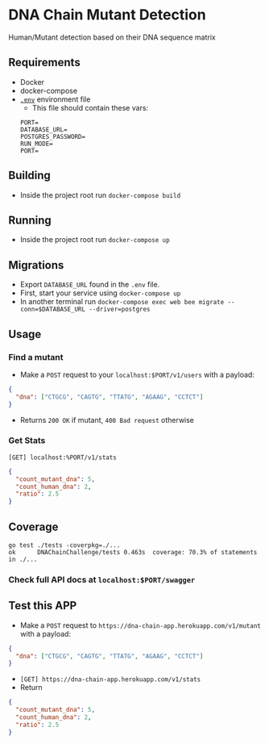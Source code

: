 # DNA Chain Mutant Detection
Human/Mutant detection based on their DNA sequence matrix

## Requirements
- Docker
- docker-compose
- [`.env`](https://drive.google.com/drive/u/0/folders/1SNYnUQka7g4G7Cls_wuxw6GsicKBl1AP) environment file
  - This file should contain these vars:
  ```
  PORT=
  DATABASE_URL=
  POSTGRES_PASSWORD=
  RUN_MODE=
  PORT=
  ```

## Building
- Inside the project root run `docker-compose build`

## Running
- Inside the project root run `docker-compose up`

## Migrations
- Export `DATABASE_URL` found in the `.env` file.
- First, start your service using `docker-compose up`
- In another terminal run `docker-compose exec web bee migrate --conn=$DATABASE_URL --driver=postgres`

## Usage
### Find a mutant

- Make a `POST` request to your `localhost:$PORT/v1/users` with a payload:
```json
{
  "dna": ["CTGCG", "CAGTG", "TTATG", "AGAAG", "CCTCT"]
}
```

- Returns `200 OK` if mutant, `400 Bad request` otherwise

### Get Stats
`[GET] localhost:%PORT/v1/stats`
```json
{
  "count_mutant_dna": 5,
  "count_human_dna": 2,
  "ratio": 2.5
}
```

## Coverage
```shell
go test ./tests -coverpkg=./... 
ok      DNAChainChallenge/tests 0.463s  coverage: 70.3% of statements in ./...
```

### Check full API docs at `localhost:$PORT/swagger`
## Test this APP

- Make a `POST` request to `https://dna-chain-app.herokuapp.com/v1/mutant` with a payload:
```json
{
  "dna": ["CTGCG", "CAGTG", "TTATG", "AGAAG", "CCTCT"]
}
```

- `[GET] https://dna-chain-app.herokuapp.com/v1/stats`
- Return
```json
{
  "count_mutant_dna": 5,
  "count_human_dna": 2,
  "ratio": 2.5
}
```